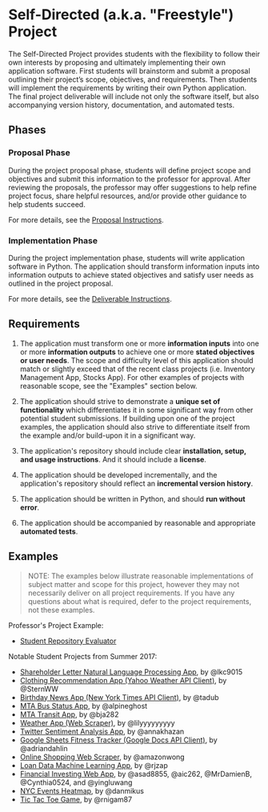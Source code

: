 # Self-Directed (a.k.a. "Freestyle") Project

The Self-Directed Project provides students with the flexibility to follow their own interests by proposing and ultimately implementing their own application software. First students will brainstorm and submit a proposal outlining their project’s scope, objectives, and requirements. Then students will implement the requirements by writing their own Python application. The final project deliverable will include not only the software itself, but also accompanying version history, documentation, and automated tests.

## Phases

### Proposal Phase

During the project proposal phase, students will define project scope and objectives and submit this information to the professor for approval. After reviewing the proposals, the professor may offer suggestions to help refine project focus, share helpful resources, and/or provide other guidance to help students succeed.

For more details, see the [Proposal Instructions](proposal.md).

### Implementation Phase

During the project implementation phase, students will write application software in Python. The application should transform information inputs into information outputs to achieve stated objectives and satisfy user needs as outlined in the project proposal.

For more details, see the [Deliverable Instructions](deliverable.md).

## Requirements

  1. The application must transform one or more **information inputs** into one or more **information outputs** to achieve one or more **stated objectives or user needs**. The scope and difficulty level of this application should match or slightly exceed that of the recent class projects (i.e. Inventory Management App, Stocks App). For other examples of projects with reasonable scope, see the "Examples" section below.

  2. The application should strive to demonstrate a **unique set of functionality** which differentiates it in some significant way from other potential student submissions. If building upon one of the project examples, the application should also strive to differentiate itself from the example and/or build-upon it in a significant way.

  3. The application's repository should include clear **installation, setup, and usage instructions**. And it should include a **license**.

  4. The application should be developed incrementally, and the application's repository should reflect an **incremental version history**.

  5. The application should be written in Python, and should **run without error**.

  6. The application should be accompanied by reasonable and appropriate **automated tests**.

## Examples

> NOTE: The examples below illustrate reasonable implementations of subject matter and scope for this project, however they may not necessarily deliver on all project requirements. If you have any questions about what is required, defer to the project requirements, not these examples.

Professor's Project Example:

  + [Student Repository Evaluator](https://github.com/prof-rossetti/repo-evaluator-py)

Notable Student Projects from Summer 2017:

  + [Shareholder Letter Natural Language Processing App](https://github.com/lkc9015/freestyle_project), by @lkc9015
  + [Clothing Recommendation App (Yahoo Weather API Client)](https://github.com/SternWW/freestyleproject), by @SternWW
  + [Birthday News App (New York Times API Client)](https://github.com/tadub/freestyle), by @tadub
  + [MTA Bus Status App](https://github.com/alpineghost/nyu_freestyle_project), by @alpineghost
  + [MTA Transit App](https://github.com/bja282/Freestyle), by @bja282
  + [Weather App (Web Scraper)](https://github.com/lilyyyyyyyyy/web-scraper), by @lilyyyyyyyyy
  + [Twitter Sentiment Analysis App](https://github.com/annakhazan/twitter-nlp), by @annakhazan
  + [Google Sheets Fitness Tracker (Google Docs API Client)](https://github.com/adriandahlin/fitness), by @adriandahlin
  + [Online Shopping Web Scraper](https://github.com/amazonwong/web-scraper-app), by @amazonwong
  + [Loan Data Machine Learning App](https://github.com/rjzap/freestyle), by @rjzap
  + [Financial Investing Web App](https://github.com/Freestyle-FinTech/robovest), by @asad8855, @aic262, @MrDamienB, @Cynthia0524, and @yingluwang
  + [NYC Events Heatmap](https://github.com/danmikus/nyu_python_freestyle), by @danmikus
  + [Tic Tac Toe Game](https://github.com/rnigam87/Freestyle-Project), by @rnigam87
